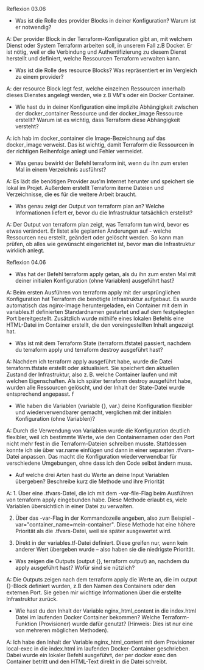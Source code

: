 Reflexion 03.06

* Was ist die Rolle des provider Blocks in deiner Konfiguration? Warum ist er notwendig? 

A: Der provider Block in der Terraform-Konfiguration gibt an, mit welchem Dienst oder System Terraform arbeiten soll, in unserem Fall z.B Docker. Er ist nötig, weil er die Verbindung und Authentifizierung zu diesem Dienst herstellt und definiert, welche Ressourcen Terraform verwalten kann.

* Was ist die Rolle des resource Blocks? Was repräsentiert er im Vergleich zu einem provider? 

A: der resource Block legt fest, welche einzelnen Ressourcen innerhalb dieses Dienstes angelegt werden, wie z.B VM's oder ein Docker Container.

* Wie hast du in deiner Konfiguration eine implizite Abhängigkeit zwischen der docker_container Ressource und der docker_image Ressource erstellt? Warum ist es wichtig, dass Terraform diese Abhängigkeit versteht?

A: ich hab im docker_container die Image-Bezeichnung auf das docker_image verweist. Das ist wichtig, damit Terraform die Ressourcen in der richtigen Reihenfolge anlegt und Fehler vermeidet.

* Was genau bewirkt der Befehl terraform init, wenn du ihn zum ersten Mal in einem Verzeichnis ausführst?

A: Es lädt die benötigen Provider aus'm Internet herunter und speichert sie lokal im Projet. Außerdem erstellt Terraform iterne Dateien und Verzeichnisse, die es für die weitere Arbeit braucht.

* Was genau zeigt der Output von terraform plan an? Welche Informationen liefert er, bevor du die Infrastruktur tatsächlich erstellst?

A: Der Output von terraform plan zeigt, was Terraform tun wird, bevor es etwas verändert. Er listet alle geplanten Änderungen auf - welche Ressourcen neu erstellt, geändert oder gelöscht werden. So kann man prüfen, ob alles wie gewünscht eingerichtet ist, bevor man die Infrastruktur wirklich anlegt.

Reflexion 04.06

* Was hat der Befehl terraform apply getan, als du ihn zum ersten Mal mit deiner initialen Konfiguration (ohne Variablen) ausgeführt hast?

A: Beim ersten Ausführen von terraform apply mit der ursprünglichen Konfiguration hat Terraform die benötigte Infrastruktur aufgebaut. Es wurde automatisch das nginx-Image heruntergeladen, ein Container mit dem in variables.tf definierten Standardnamen gestartet und auf dem festgelegten Port bereitgestellt. Zusätzlich wurde mithilfe eines lokalen Befehls eine HTML-Datei im Container erstellt, die den voreingestellten Inhalt angezeigt hat.

* Was ist mit dem Terraform State (terraform.tfstate) passiert, nachdem du terraform apply und terraform destroy ausgeführt hast? 

A: Nachdem ich terraform apply ausgeführt habe, wurde die Datei terraform.tfstate erstellt oder aktualisiert. Sie speichert den aktuellen Zustand der Infrastruktur, also z. B. welche Container laufen und mit welchen Eigenschaften. Als ich später terraform destroy ausgeführt habe, wurden alle Ressourcen gelöscht, und der Inhalt der State-Datei wurde entsprechend angepasst.
f
* Wie haben die Variablen (variable {}, var.) deine Konfiguration flexibler und wiederverwendbarer gemacht, verglichen mit der initialen Konfiguration (ohne Variablen)? 

A: Durch die Verwendung von Variablen wurde die Konfiguration deutlich flexibler, weil ich bestimmte Werte, wie den Containernamen oder den Port nicht mehr fest in die Terraform-Dateien schreiben musste. Stattdessen konnte ich sie über var.name einfügen und dann in einer separaten .tfvars-Datei anpassen. Das macht die Konfiguration wiederverwendbar für verschiedene Umgebungen, ohne dass ich den Code selbst ändern muss.

* Auf welche drei Arten hast du Werte an deine Input Variablen übergeben? Beschreibe kurz die Methode und ihre Priorität

A: 1. Über eine .tfvars-Datei, die ich mit dem -var-file-Flag beim Ausführen von terraform apply eingebunden habe. Diese Methode erlaubt es, viele Variablen übersichtlich in einer Datei zu verwalten.

   2. Über das -var-Flag in der Kommandozeile angeben, also zum Beispiel -var="container_name=mein-container". Diese Methode hat eine höhere Priorität als die .tfvars-Datei, weil sie später ausgewertet wird.

   3. Direkt in der variables.tf-Datei definiert. Diese greifen nur, wenn kein anderer Wert übergeben wurde – also haben sie die niedrigste Priorität.

* Was zeigen die Outputs (output {}, terraform output) an, nachdem du apply ausgeführt hast? Wofür sind sie nützlich?

A: Die Outputs zeigen nach dem terraform apply die Werte an, die im output {}-Block definiert wurden, z.B den Namen des Containers oder den externen Port. Sie geben mir wichtige Informationen über die erstellte Infrastruktur zurück.

* Wie hast du den Inhalt der Variable nginx_html_content in die index.html Datei im laufenden Docker Container bekommen? Welche Terraform-Funktion (Provisioner) wurde dafür genutzt? (Hinweis: Dies ist nur eine von mehreren möglichen Methoden). 

A: Ich habe den Inhalt der Variable nginx_html_content mit dem Provisioner local-exec in die index.html im laufenden Docker-Container geschrieben. Dabei wurde ein lokaler Befehl ausgeführt, der per docker exec den Container betritt und den HTML-Text direkt in die Datei schreibt.